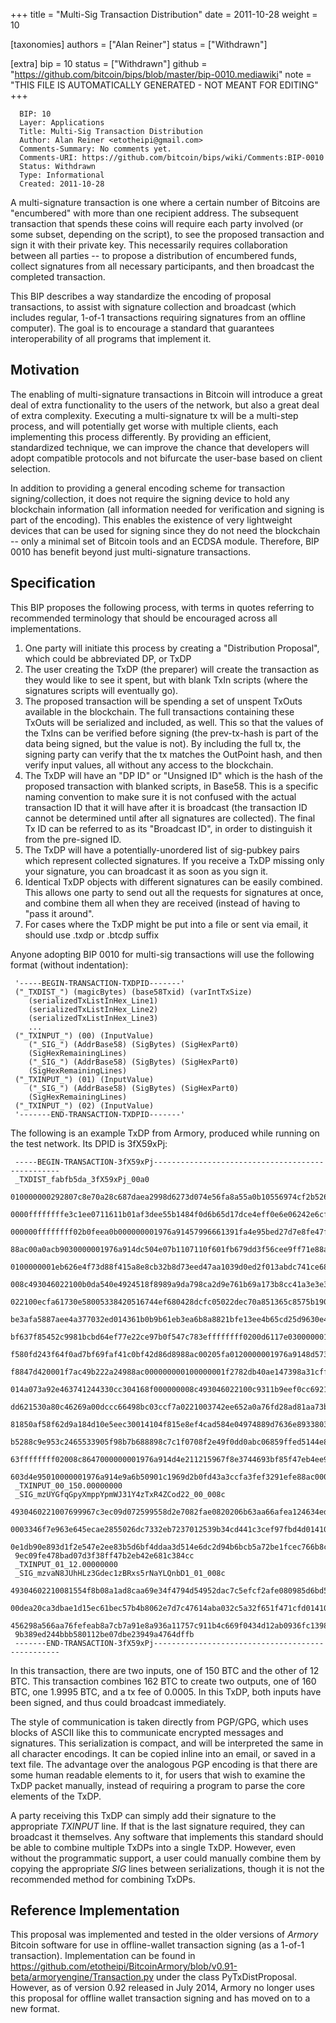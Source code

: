 
+++
title = "Multi-Sig Transaction Distribution"
date = 2011-10-28
weight = 10

[taxonomies]
authors = ["Alan Reiner"]
status = ["Withdrawn"]

[extra]
bip = 10
status = ["Withdrawn"]
github = "https://github.com/bitcoin/bips/blob/master/bip-0010.mediawiki"
note = "THIS FILE IS AUTOMATICALLY GENERATED - NOT MEANT FOR EDITING"
+++

```
  BIP: 10
  Layer: Applications
  Title: Multi-Sig Transaction Distribution
  Author: Alan Reiner <etotheipi@gmail.com>
  Comments-Summary: No comments yet.
  Comments-URI: https://github.com/bitcoin/bips/wiki/Comments:BIP-0010
  Status: Withdrawn
  Type: Informational
  Created: 2011-10-28
```

A multi-signature transaction is one where a certain number of Bitcoins are "encumbered" with more than one recipient address.  The subsequent transaction that spends these coins will require each party involved (or some subset, depending on the script), to see the proposed transaction and sign it with their private key.  This necessarily requires collaboration between all parties -- to propose a distribution of encumbered funds, collect signatures from all necessary participants, and then broadcast the completed transaction.

This BIP describes a way standardize the encoding of proposal transactions, to assist with signature collection and broadcast (which includes regular, 1-of-1 transactions requiring signatures from an offline computer).  The goal is to encourage a standard that guarantees interoperability of all programs that implement it.


<h2>Motivation</h2>


The enabling of multi-signature transactions in Bitcoin will introduce a great deal of extra functionality to the users of the network, but also a great deal of extra complexity.  Executing a multi-signature tx will be a multi-step process, and will potentially get worse with multiple clients, each implementing this process differently.  By providing an efficient, standardized technique, we can improve the chance that developers will adopt compatible protocols and not bifurcate the user-base based on client selection.

In addition to providing a general encoding scheme for transaction signing/collection, it does not require the signing device to hold any blockchain information (all information needed for verification and signing is part of the encoding).  This enables the existence of very lightweight devices that can be used for signing since they do not need the blockchain -- only a minimal set of Bitcoin tools and an ECDSA module.  Therefore, BIP 0010 has benefit beyond just multi-signature transactions.

<h2>Specification</h2>


This BIP proposes the following process, with terms in quotes referring to recommended terminology that should be encouraged across all implementations.

1.   One party will initiate this process by creating a "Distribution Proposal", which could be abbreviated DP, or TxDP
1.   The user creating the TxDP (the preparer) will create the transaction as they would like to see it spent, but with blank TxIn scripts (where the signatures scripts will eventually go).
1.   The proposed transaction will be spending a set of unspent TxOuts available in the blockchain.  The full transactions containing these TxOuts will be serialized and included, as well.  This so that the values of the TxIns can be verified before signing (the prev-tx-hash is part of the data being signed, but the value is not).  By including the full tx, the signing party can verify that the tx matches the OutPoint hash, and then verify input values, all without any access to the blockchain.
1.   The TxDP will have an "DP ID" or "Unsigned ID" which is the hash of the proposed transaction with blanked scripts, in Base58.  This is a specific naming convention to make sure it is not confused with the actual transaction ID that it will have after it is broadcast (the transaction ID cannot be determined until after all signatures are collected).  The final Tx ID can be referred to as its "Broadcast ID", in order to distinguish it from the pre-signed ID.
1.   The TxDP will have a potentially-unordered list of sig-pubkey pairs which represent collected signatures.  If you receive a TxDP missing only your signature, you can broadcast it as soon as you sign it.
1.   Identical TxDP objects with different signatures can be easily combined.  This allows one party to send out all the requests for signatures at once, and combine them all when they are received (instead of having to "pass it around".
1.   For cases where the TxDP might be put into a file or sent via email, it should use .txdp or .btcdp suffix


Anyone adopting BIP 0010 for multi-sig transactions will use the following format (without indentation):

```
 '-----BEGIN-TRANSACTION-TXDPID-------'
 ("_TXDIST_") (magicBytes) (base58Txid) (varIntTxSize)
    (serializedTxListInHex_Line1)
    (serializedTxListInHex_Line2)
    (serializedTxListInHex_Line3)
    ...
 ("_TXINPUT_") (00) (InputValue)
    ("_SIG_") (AddrBase58) (SigBytes) (SigHexPart0)
    (SigHexRemainingLines)
    ("_SIG_") (AddrBase58) (SigBytes) (SigHexPart0)
    (SigHexRemainingLines)
 ("_TXINPUT_") (01) (InputValue)
    ("_SIG_") (AddrBase58) (SigBytes) (SigHexPart0)
    (SigHexRemainingLines)
 ("_TXINPUT_") (02) (InputValue)
 '-------END-TRANSACTION-TXDPID-------'
```

The following is an example TxDP from Armory, produced while running on the test network.  Its DPID is 3fX59xPj:

```
 -----BEGIN-TRANSACTION-3fX59xPj-------------------------------------------------
 _TXDIST_fabfb5da_3fX59xPj_00a0
 010000000292807c8e70a28c687daea2998d6273d074e56fa8a55a0b10556974cf2b526e61000000
 0000ffffffffe3c1ee0711611b01af3dee55b1484f0d6b65d17dce4eff0e6e06242e6cf457e10000
 000000ffffffff02b0feea0b000000001976a91457996661391fa4e95bed27d7e8fe47f47cb8e428
 88ac00a0acb9030000001976a914dc504e07b1107110f601fb679dd3f56cee9ff71e88ac00000000
 0100000001eb626e4f73d88f415a8e8cb32b8d73eed47aa1039d0ed2f013abdc741ce6828c010000
 008c493046022100b0da540e4924518f8989a9da798ca2d9e761b69a173b8cc41a3e3e3c6d77cd50
 022100ecfa61730e58005338420516744ef680428dcfc05022dec70a851365c8575b190141042dc5
 be3afa5887aee4a377032ed014361b0b9b61eb3ea6b8a8821bfe13ee4b65cd25d9630e4f227a53e8
 bf637f85452c9981bcbd64ef77e22ce97b0f547c783effffffff0200d6117e030000001976a914cf
 f580fd243f64f0ad7bf69faf41c0bf42d86d8988ac00205fa0120000001976a9148d573ef6984fd9
 f8847d420001f7ac49b222a24988ac000000000100000001f2782db40ae147398a31cff9c7cc3423
 014a073a92e463741244330cc304168f000000008c493046022100c9311b9eef0cc69219cb96838f
 dd621530a80c46269a00dccc66498bc03ccf7a0221003742ee652a0a76fd28ad81aa73bb7f7a0a6a
 81850af58f62d9a184d10e5eec30014104f815e8ef4cad584e04974889d7636e8933803d2e72991d
 b5288c9e953c2465533905f98b7b688898c7c1f0708f2e49f0dd0abc06859ffed5144e8a1018a4e8
 63ffffffff02008c8647000000001976a914d4e211215967f8e3744693bf85f47eb4ee9567fc88ac
 603d4e95010000001976a914e9a6b50901c1969d2b0fd43a3ccfa3fef3291efe88ac00000000
 _TXINPUT_00_150.00000000
 _SIG_mzUYGfqGpyXmppYpmWJ31Y4zTxR4ZCod22_00_008c
 4930460221007699967c3ec09d072599558d2e7082fae0820206b63aa66afea124634ed11a080221
 0003346f7e963e645ecae2855026dc7332eb7237012539b34cd441c3cef97fbd4d01410497d5e1a0
 0e1db90e893d1f2e547e2ee83b5d6bf4ddaa3d514e6dc2d94b6bcb5a72be1fcec766b8c382502caa
 9ec09fe478bad07d3f38ff47b2eb42e681c384cc
 _TXINPUT_01_12.00000000
 _SIG_mzvaN8JUhHLz3Gdec1zBRxs5rNaYLQnbD1_01_008c
 49304602210081554f8b08a1ad8caa69e34f4794d54952dac7c5efcf2afe080985d6bd5b00770221
 00dea20ca3dbae1d15ec61bec57b4b8062e7d7c47614aba032c5a32f651f471cfd014104c30936d2
 456298a566aa76fefeab8a7cb7a91e8a936a11757c911b4c669f0434d12ab0936fc13986b156156f
 9b389ed244bbb580112be07dbe23949a4764dffb
 -------END-TRANSACTION-3fX59xPj-------------------------------------------------
```

In this transaction, there are two inputs, one of 150 BTC and the other of 12 BTC.  This transaction combines 162 BTC to create two outputs, one of 160 BTC, one 1.9995 BTC, and a tx fee of 0.0005.  In this TxDP, both inputs have been signed, and thus could broadcast immediately.

The style of communication is taken directly from PGP/GPG, which uses blocks of ASCII like this to communicate encrypted messages and signatures.  This serialization is compact, and will be interpreted the same in all character encodings.  It can be copied inline into an email, or saved in a text file.  The advantage over the analogous PGP encoding is that there are some human readable elements to it, for users that wish to examine the TxDP packet manually, instead of requiring a program to parse the core elements of the TxDP.

A party receiving this TxDP can simply add their signature to the appropriate _TXINPUT_ line.  If that is the last signature required, they can broadcast it themselves.  Any software that implements this standard should be able to combine multiple TxDPs into a single TxDP.  However, even without the programmatic support, a user could manually combine them by copying the appropriate _SIG_ lines between serializations, though it is not the recommended method for combining TxDPs.

<h2> Reference Implementation </h2>


This proposal was implemented and tested in the older versions of _Armory_ Bitcoin software for use in offline-wallet transaction signing (as a 1-of-1 transaction). Implementation can be found in https://github.com/etotheipi/BitcoinArmory/blob/v0.91-beta/armoryengine/Transaction.py under the class PyTxDistProposal. However, as of version 0.92 released in July 2014, Armory no longer uses this proposal for offline wallet transaction signing and has moved on to a new format.
